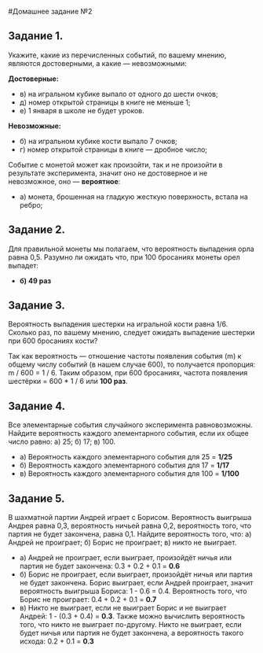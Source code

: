 #Домашнее задание №2

## Задание 1.
Укажите, какие из перечисленных событий, по вашему мнению, являются достоверными, а какие — невозможными:

**Достоверные:**
- в) на игральном кубике выпало от одного до шести очков;
- д) номер открытой страницы в книге не меньше 1;
- е) 1 января в школе не будет уроков.

**Невозможные:**
- б) на игральном кубике кости выпало 7 очков;
- г) номер открытой страницы в книге — дробное число;

Событие с монетой может как произойти, так и не произойти в результате эксперимента, значит оно не достоверное и не невозможное, оно — **вероятное**:
- а) монета, брошенная на гладкую жесткую поверхность, встала на ребро;

## Задание 2.
Для правильной монеты мы полагаем, что вероятность выпадения орла равна 0,5. Разумно ли ожидать что, при 100 бросаниях монеты орел выпадет:
- **б) 49 раз**

## Задание 3.
Вероятность выпадения шестерки на игральной кости равна 1/6. Сколько раз, по вашему мнению, следует ожидать выпадение шестерки при 600 бросаниях кости?

Так как вероятность — отношение частоты появления события (m) к общему числу событий (в нашем случае 600), то получается пропорция: m / 600 = 1 / 6.
Таким образом, при 600 бросаниях, частота появления шестёрки = 600 * 1 / 6 или **100 раз**. 

## Задание 4.
Все элементарные события случайного эксперимента равновозможны. Найдите вероятность каждого элементарного события, если их общее число равно:
а) 25; б) 17; в) 100.

- а) Вероятность каждого элементарного события для 25 = **1/25**
- б) Вероятность каждого элементарного события для 17 = **1/17**
- в) Вероятность каждого элементарного события для 100 = **1/100**

## Задание 5.
В шахматной партии Андрей играет с Борисом. Вероятность выигрыша Андрея равна 0,3, вероятность ничьей равна 0,2, вероятность того, что партия не будет закончена, равна 0,1. Найдите вероятность того, что:
а) Андрей не проиграет; б) Борис не проиграет; в) никто не выиграет.

- а) Андрей не проиграет, если выиграет, произойдёт ничья или партия не будет закончена: 0.3 + 0.2 + 0.1 = **0.6**
- б) Борис не проиграет, если выиграет, произойдёт ничья или партия не будет закончена. Борис выиграет, если Андрей проиграет, значит вероятность выигрыша Бориса: 1 - 0.6 = 0.4.
Вероятность того, что Борис не проиграет: 0.4 + 0.2 + 0.1 = **0.7**
- в) Никто не выиграет, если не выиграет Борис и не выиграет Андрей: 1 - (0.3 + 0.4) = **0.3**.
Также можно вычислить вероятность того, что никто не выиграет по-другому. Никто не выиграет, если будет ничья или партия не будет закончена, а вероятность такого исхода: 0.2 + 0.1 = **0.3**